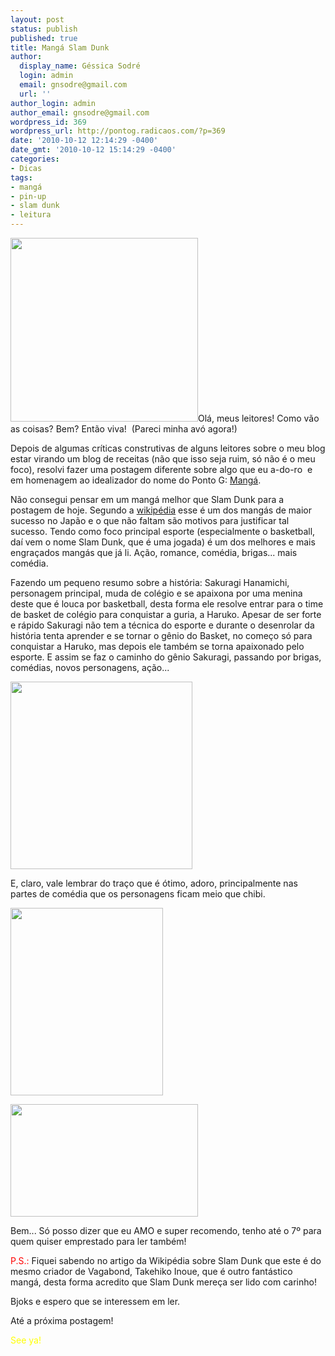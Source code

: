 ```yaml
---
layout: post
status: publish
published: true
title: Mangá Slam Dunk
author:
  display_name: Géssica Sodré
  login: admin
  email: gnsodre@gmail.com
  url: ''
author_login: admin
author_email: gnsodre@gmail.com
wordpress_id: 369
wordpress_url: http://pontog.radicaos.com/?p=369
date: '2010-10-12 12:14:29 -0400'
date_gmt: '2010-10-12 15:14:29 -0400'
categories:
- Dicas
tags:
- mangá
- pin-up
- slam dunk
- leitura
---
```

<p><a href="http://pontog.radicaos.com/wp-content/uploads/2010/10/Pin-Up_3.png"><img class="alignleft size-medium wp-image-371" title="Pin-Up_3" src="http://pontog.radicaos.com/wp-content/uploads/2010/10/Pin-Up_3-300x294.png" alt="" width="300" height="294" /></a>Olá, meus leitores! Como vão as coisas? Bem? Então viva!  (Pareci minha avó agora!)</p>
<p>Depois de algumas críticas construtivas de alguns leitores sobre o meu blog estar virando um blog de receitas (não que isso seja ruim, só não é o meu foco), resolvi fazer uma postagem diferente sobre algo que eu a-do-ro  e em homenagem ao idealizador do nome do Ponto G: <a title="Mangá" href="http://pt.wikipedia.org/wiki/Mang%C3%A1" target="_blank">Mangá</a>.</p>
<p>Não consegui pensar em um mangá melhor que Slam Dunk para a postagem de hoje. Segundo a <a title="Slam Dunk" href="http://pt.wikipedia.org/wiki/Slam_Dunk" target="_blank">wikipédia</a> esse é um dos mangás de maior sucesso no Japão e o que não faltam são motivos para justificar tal sucesso. Tendo como foco principal esporte (especialmente o basketball, daí vem o nome Slam Dunk, que é uma jogada) é um dos melhores e mais engraçados mangás que já li. Ação, romance, comédia, brigas... mais comédia.</p>
<p>Fazendo um pequeno resumo sobre a história: Sakuragi Hanamichi, personagem principal, muda de colégio e se apaixona por uma menina deste que é louca por basketball, desta forma ele resolve entrar para o time de basket de colégio para conquistar a guria, a Haruko. Apesar de ser forte e rápido Sakuragi não tem a técnica do esporte e durante o desenrolar da história tenta aprender e se tornar o gênio do Basket, no começo só para conquistar a Haruko, mas depois ele também se torna apaixonado pelo esporte. E assim se faz o caminho do gênio Sakuragi, passando por brigas, comédias, novos personagens, ação...</p>
<p><a href="http://pontog.radicaos.com/wp-content/uploads/2010/10/20100420031448Slam_Dunk_Jump_Comics.jpg"><img class="aligncenter size-medium wp-image-376" title="Slam Dunk (Jump Comics)" src="http://pontog.radicaos.com/wp-content/uploads/2010/10/20100420031448Slam_Dunk_Jump_Comics-291x300.jpg" alt="" width="291" height="300" /></a></p>
<p>E, claro, vale lembrar do traço que é ótimo, adoro, principalmente nas partes de comédia que os personagens ficam meio que chibi.</p>
<p><a href="http://pontog.radicaos.com/wp-content/uploads/2010/10/001.jpg"><img class="aligncenter size-medium wp-image-373" title="Slam Dunk" src="http://pontog.radicaos.com/wp-content/uploads/2010/10/001-244x300.jpg" alt="" width="244" height="300" /></a><a href="http://pontog.radicaos.com/wp-content/uploads/2010/10/09.jpg"></a></p>
<p><a href="http://pontog.radicaos.com/wp-content/uploads/2010/10/09.jpg"><img class="aligncenter size-medium wp-image-374" title="Slam Dunk" src="http://pontog.radicaos.com/wp-content/uploads/2010/10/09-300x180.jpg" alt="" width="300" height="180" /></a></p>
<p>Bem... Só posso dizer que eu AMO e super recomendo, tenho até o 7º para quem quiser emprestado para ler também!</p>
<p><span style="color: #ff0000;">P.S.:</span> Fiquei sabendo no artigo da Wikipédia sobre Slam Dunk que este é do mesmo criador de Vagabond, Takehiko Inoue, que é outro fantástico mangá, desta forma acredito que Slam Dunk mereça ser lido com carinho!</p>
<p>Bjoks e espero que se interessem em ler.</p>
<p>Até a próxima postagem!</p>
<p><span style="color: #ffff00;">See ya!</span></p>
